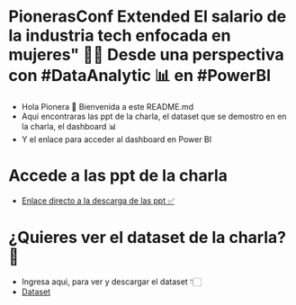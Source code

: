 # PionerasConf Extended El salario de la industria tech enfocada en mujeres" 👩‍💻 Desde una perspectiva con #DataAnalytic 📊 en #PowerBI
* Hola Pionera 🚀 Bienvenida a este README.md 
* Aqui encontraras las ppt de la charla, el dataset que se demostro en en la charla, el dashboard 📊
* Y el enlace para acceder al dashboard en Power BI

# Accede a las ppt de la charla
* [Enlace directo a la descarga de las ppt ✅](https://drive.google.com/file/d/1hsCkF6VIz-cIc3aOe2vmBrhltAjOGNQM/view?usp=sharing)

# ¿Quieres ver el dataset de la charla? 🌟 
* Ingresa aqui, para ver y descargar el dataset 👇🏻
* [Dataset](https://docs.google.com/spreadsheets/d/1xA5hxZIoovw9UddFB0-_2W_l-_5y0fHx/edit?usp=sharing&ouid=116709244817325455320&rtpof=true&sd=true)

